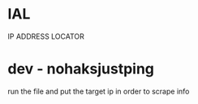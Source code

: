 # IAL
IP ADDRESS LOCATOR

# dev - nohaksjustping

run the file and put the target ip in order to scrape info
